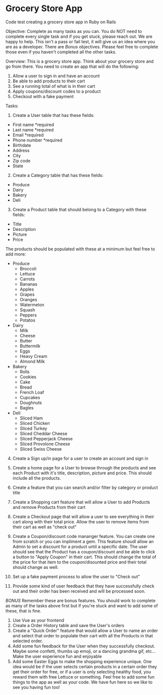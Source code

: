 # Grocery Store App
Code test creating a grocery store app in Ruby on Rails

Objective:
Complete as many tasks as you can. You do NOT need to complete every single task and if you get stuck, please reach out. We are happy to help. This isn't a pass or fail test, it will give us an idea where you are as a developer. There are *Bonus* objectives. Please feel free to complete those even if you haven't completed all the other tasks.

Overview: 
This is a grocery store app. Think about your grocery store and go from there. You need to create an app that will do the following:
  1. Allow a user to sign in and have an account
  2. Be able to add products to their cart
  3. See a running total of what is in their cart
  4. Apply coupons/discount codes to a product
  5. Checkout with a fake payment

Tasks: 
1. Create a User table that has these fields:
  - First name *required
  - Last name *required
  - Email *required
  - Phone number *required
  - Birthdate
  - Address
  - City
  - Zip code
  - State

2. Create a Category table that has these fields:
  - Produce
  - Dairy
  - Bakery
  - Deli

3. Create a Product table that should belong to a Category with these fields:
  - Title
  - Description
  - Picture
  - Price
  
  The products should be populated with these at a minimum but feel free to add more:
  - Produce
    - Broccoli
    - Lettuce
    - Carrots
    - Bananas
    - Apples
    - Grapes
    - Oranges
    - Watermelon
    - Squash
    - Peppers
    - Potatos
  - Dairy
    - Milk
    - Cheese
    - Butter
    - Buttermilk
    - Eggs
    - Heavy Cream
    - Almond Milk
  - Bakery
    - Rolls
    - Cookies
    - Cake
    - Bread
    - French Loaf
    - Cupcakes
    - Doughnuts
    - Bagles
  - Deli
    - Sliced Ham
    - Sliced Chicken
    - Sliced Turkey
    - Sliced Cheddar Cheese
    - Sliced Pepperjack Cheese
    - Sliced Provolone Cheese
    - Sliced Swiss Cheese

4. Create a Sign up/in page for a user to create an account and sign in

5. Create a home page for a User to browse through the products and see each Product with it's title, description, picture and price. This should include all the products.

6. Create a feature that you can search and/or filter by category or product title 

7. Create a Shopping cart feature that will allow a User to add Products and remove Products from their cart

8. Create a Checkout page that will allow a user to see everything in their cart along with their total price. Allow the user to remove items from their cart as well as "check out"

9. Create a Coupon/discount code mananger feature. You can create one from scratch or you can impliment a gem. This feature shoudl allow an Admin to set a discount for a product until a specific date. The user should see that the Product has a coupon/discount and be able to click a button to "Apply Coupon" in their cart. This should change the total of the price for that item to the coupon/disounted price and their total should change as well.

10. Set up a fake payment process to allow the user to "Check out"

11. Provide some kind of user feedback that they have successfully check out and their order has been received and will be processed soon. 


*BONUS*
Remember these are bonus features. You should work to complete as many of the tasks above first but if you're stuck and want to add some of these, that is fine.

1. Use Vue as your frontend
2. Create a Order History table and save the User's orders
3. Create a "Quick Order" feature that would allow a User to name an order and select that order to populate their cart with all the Products in that selected order.
4. Add some fun feedback for the User when they successfully checkout. Maybe some confetti, thumbs up emoji, or a dancing grandma gif, etc... Make the user experience fun and enjoyable
5. Add some Easter Eggs to make the shopping experience unique. One idea would be if the user selects certain products in a certain order they get their order for free, or if a user is only selecting healthy food, you reward them with free Lettuce or something. Feel free to add some fun things to the app as well as your code. We have fun here so we like to see you having fun too!
